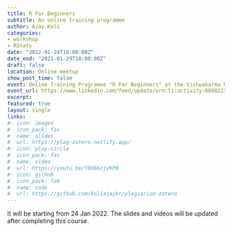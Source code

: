 ```yaml
---
title: R For Beginners
subtitle: An online training programme
author: Ajay Koli
categories:
- workshop
- RStats
date: "2022-01-24T16:00:00Z"
date_end: "2021-01-29T18:00:00Z"
draft: false
location: Online meetup
show_post_time: false
event: Online Training Programee "R For Beginners" at the Vishwakarma University - Pune, India
event_url: https://www.linkedin.com/feed/update/urn:li:activity:6890223709387636736/
excerpt: 
featured: true
layout: single
links:
#- icon: images
#  icon_pack: fas
#  name: slides
#  url: https://plag-zotero.netlify.app/
#- icon: play-circle
#  icon_pack: fas
#  name: video
#  url: https://youtu.be/Y8H6bcjyKP8
#- icon: github
#  icon_pack: fab
#  name: code
#  url: https://github.com/koliajaykr/plagiarism-zotero
---
```


It will be starting from 24 Jan 2022. The slides and videos will be updated after completing this course. 

